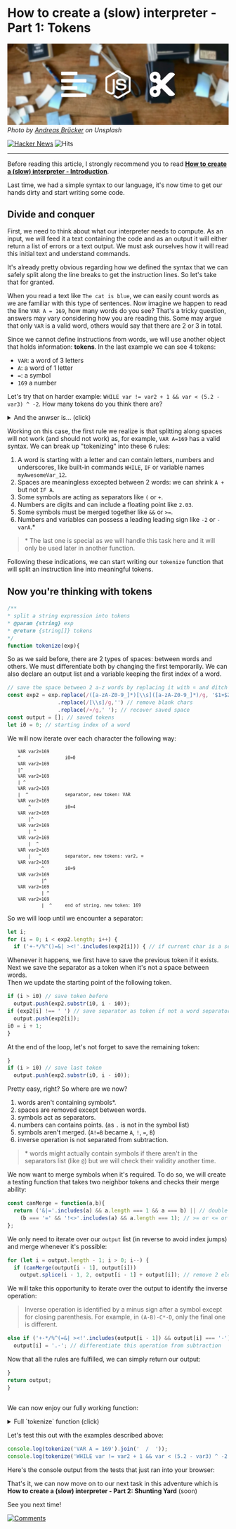 # How to create a (slow) interpreter - Part 1: Tokens

![thumbnail](thumbnail.jpg)
*Photo by [Andreas Brücker](https://unsplash.com/@andreasbruecker) on Unsplash*

[![Hacker News](https://img.shields.io/badge/dynamic/json.svg?color=green&style=flat-square&label=Hacker%20News&query=score&suffix=%20points&url=https%3A%2F%2Fhacker-news.firebaseio.com%2Fv0%2Fitem%2F20515595.json)](https://news.ycombinator.com/item?id=20515595) 
![Hits](https://hitcounter.pythonanywhere.com/count/tag.svg?url=https%3A%2F%2Fblog.klemek.fr%2F2019%2F07%2F22%2F)

***

Before reading this article, I strongly recommend you to read __[How to create a (slow) interpreter - Introduction](/2019/07/09/how_to_create_a__slow__interpreter___introduction/)__.

Last time, we had a simple syntax to our language, it's now time to get our hands dirty and start writing some code.  

## Divide and conquer

First, we need to think about what our interpreter needs to compute.
As an input, we will feed it a text containing the code and as an output it will either return a list of errors or a text output.
We must ask ourselves how it will read this initial text and understand commands.

It's already pretty obvious regarding how we defined the syntax that we can safely split along the line breaks to get the instruction lines.
So let's take that for granted.

When you read a text like `The cat is blue`, we can easily count words as we are familiar with this type of sentences.
Now imagine we happen to read the line `VAR A = 169`, how many words do you see?
That's a tricky question, answers may vary considering how you are reading this.
Some may argue that only `VAR` is a valid word, others would say that there are 2 or 3 in total.

Since we cannot define instructions from words, we will use another object that holds information: **tokens**. In the last example we can see 4 tokens:

* `VAR`: a word of 3 letters
* `A`: a word of 1 letter
* `=`: a symbol
* `169` a number

Let's try that on harder example: `WHILE var != var2 + 1 && var < (5.2 - var3) ^ -2`. How many tokens do you think there are?

<details><summary>And the anwser is... (click)</summary><p>

If you guessed 17, you were right, the full decomposition is:

`WHILE`, `var`, `!=`, `var2`, `+`, `1`, `&&`, `var`, `<`, `(`, `5.2`, `-`, `var3`, `)`, `^`, `-`, `2`

</p></details>

Working on this case, the first rule we realize is that splitting along spaces will not work (and should not work) as, for example, `VAR A=169` has a valid syntax.
We can break up "tokenizing" into these 6 rules:

1. A word is starting with a letter and can contain letters, numbers and underscores, like built-in commands `WHILE`, `IF` or variable names `myAwesomeVar_12`.
1. Spaces are meaningless excepted between 2 words: we can shrink `A +` but not `IF A`.
1. Some symbols are acting as separators like `(` or `+`.
1. Numbers are digits and can include a floating point like `2.03`.
1. Some symbols must be merged together like `&&` or `>=`.
1. Numbers and variables can possess a leading leading sign like `-2` or `-varA`.*

> \* The last one is special as we will handle this task here and it will only be used later in another function.

Following these indications, we can start writing our `tokenize` function that will split an instruction line into meaningful tokens.

## Now you're thinking with tokens

```javascript
/**
* split a string expression into tokens
* @param {string} exp
* @return {string[]} tokens
*/
function tokenize(exp){
```

So as we said before, there are 2 types of spaces: between words and others.
We must differentiate both by changing the first temporarily.
We can also declare an output list and a variable keeping the first index of a word.

```javascript
// save the space between 2 a-z words by replacing it with ¤ and ditch other spaces
const exp2 = exp.replace(/([a-zA-Z0-9_]*)[\\s]([a-zA-Z0-9_]*)/g, '$1¤$2')
                .replace(/[\\s]/g,'') // remove blank chars
                .replace(/¤/g,' '); // recover saved space
const output = []; // saved tokens
let i0 = 0; // starting index of a word
```

We will now iterate over each character the following way:

<small>

```
    VAR var2=169
    ^                 i0=0
    VAR var2=169
    |^
    VAR var2=169
    | ^
    VAR var2=169
    |  ^              separator, new token: VAR
    VAR var2=169
        ^             i0=4
    VAR var2=169
        |^
    VAR var2=169
        | ^
    VAR var2=169
        |  ^
    VAR var2=169
        |   ^         separator, new tokens: var2, =  
    VAR var2=169
             ^        i0=9
    VAR var2=169
             |^
    VAR var2=169
             | ^
    VAR var2=169
             |  ^     end of string, new token: 169
```

</small>

So we will loop until we encounter a separator:

```javascript
let i;
for (i = 0; i < exp2.length; i++) {
  if ('+-*/%^()=&| ><!'.includes(exp2[i])) { // if current char is a separator
```

Whenever it happens, we first have to save the previous token if it exists.  
Next we save the separator as a token when it's not a space between words.  
Then we update the starting point of the following token.

```javascript
if (i > i0) // save token before
  output.push(exp2.substr(i0, i - i0));
if (exp2[i] !== ' ') // save separator as token if not a word separator
  output.push(exp2[i]);
i0 = i + 1;
}
```

At the end of the loop, let's not forget to save the remaining token:
```javascript
}
if (i > i0) // save last token
  output.push(exp2.substr(i0, i - i0));
```

Pretty easy, right? So where are we now?

1. <i class="fas fa-check green"></i> words aren't containing symbols*.  
1. <i class="fas fa-check green"></i> spaces are removed except between words.  
1. <i class="fas fa-check green"></i> symbols act as separators.  
1. <i class="fas fa-check green"></i> numbers can contains points. (as `.` is not in the symbol list)  
1. <i class="fas fa-times red"></i> symbols aren't merged. (`A!=B` became `A`, `!`, `=`, `B`)  
1. <i class="fas fa-times red"></i> inverse operation is not separated from subtraction.

> \* words might actually contain symbols if there aren't in the separators list (like `@`) but we will check their validity another time.

We now want to merge symbols when it's required. To do so, we will create a testing function that takes two neighbor tokens and checks their merge ability:

```javascript
const canMerge = function(a,b){
  return ('&|='.includes(a) && a.length === 1 && a === b) || // double separator
    (b === '=' && '!<>'.includes(a) && a.length === 1); // >= or <= or !=
};
```

We only need to iterate over our `output` list (in reverse to avoid index jumps) and merge whenever it's possible:

```javascript
for (let i = output.length - 1; i > 0; i--) {
  if (canMerge(output[i - 1], output[i]))
    output.splice(i - 1, 2, output[i - 1] + output[i]); // remove 2 elements and add merged
```

We will take this opportunity to iterate over the output to identify the inverse operation:

> Inverse operation is identified by a minus sign after a symbol except for closing parenthesis.
For example, in `(A-B)-C*-D`, only the final one is different.

```javascript
else if ('+-*/%^(=&| ><!'.includes(output[i - 1]) && output[i] === '-') 
  output[i] = '.-'; // differentiate this operation from subtraction
```

Now that all the rules are fulfilled, we can simply return our output:

```javascript
}
return output;
}
```

## 

We can now enjoy our fully working function:

<details><summary>Full `tokenize` function (click)</summary><p>

```javascript

/**
* split a string expression into tokens
* @param {string} exp
* @return {string[]} tokens
*/
function tokenize(exp){
  // save the space between 2 a-z words by replacing it with ¤ and ditch other spaces
  const exp2 = exp.replace(/([a-zA-Z0-9_]*)[\\s]([a-zA-Z0-9_]*)/g, '$1¤$2')
                  .replace(/[\\s]/g,'') // remove blank chars
                  .replace(/¤/g,' '); // recover saved space
  const output = []; // saved tokens
  let i;
  let i0 = 0; // starting index of a word
  for (i = 0; i < exp2.length; i++) {
    if ('+-*/%^()=&| ><!'.includes(exp2[i])) { // if current char is a separator
      if (i > i0) // save token before
        output.push(exp2.substr(i0, i - i0));
      if (exp2[i] !== ' ') // save separator as token if not a word separator
        output.push(exp2[i]);
      i0 = i + 1;
    }
  }
  if (i > i0) // save last token
    output.push(exp2.substr(i0, i - i0));
  
  const canMerge = function(a,b){
    return ('&|='.includes(a) && a.length === 1 && a === b) || // double separator
      (b === '=' && '!<>'.includes(a) && a.length === 1); // >= or <= or !=
  };
  
  for (let i = output.length - 1; i > 0; i--) {
    if (canMerge(output[i - 1], output[i]))
      output.splice(i - 1, 2, output[i - 1] + output[i]); // remove 2 elements and add merged
    else if ('+-*/%^(=&| ><!'.includes(output[i - 1]) && output[i] === '-')
      output[i] = '.-'; // differentiate this operation from subtraction
  }
  return output;
}

```

</p></details>

Let's test this out with the examples described above:
```javascript
console.log(tokenize('VAR A = 169').join('  /  '));
console.log(tokenize('WHILE var != var2 + 1 && var < (5.2 - var3) ^ -2').join('  /  '));
```

Here's the console output from the tests that just ran into your browser:
> <span id="output"></span>

<script>
function log(...args){
  console.log(...args);
  document.getElementById('output').innerHTML += args.map(x => x.toString()).join(' ').replace(/ /gm,'&nbsp;')+'<br>';
}

function tokenize(exp){
  // save the space between 2 a-z words by replacing it with ¤ and ditch other spaces
  const exp2 = exp.replace(/([a-zA-Z0-9_]*)[\\s]([a-zA-Z0-9_]*)/g, '$1¤$2')
                  .replace(/[\\s]/g,'') // remove blank chars
                  .replace(/¤/g,' '); // recover saved space
  const output = []; // saved tokens
  let i0 = 0; // starting index of a word
  let i;
  for (i = 0; i < exp2.length; i++) {
    if ('+-*/%^()=&| ><!'.includes(exp2[i])) { // if current char is a separator
      if (i > i0) // save token before
        output.push(exp2.substr(i0, i - i0));
      if (exp2[i] !== ' ') // save separator as token if not a word separator
        output.push(exp2[i]);
      i0 = i + 1;
    }
  }
  if (i > i0) // save last token
    output.push(exp2.substr(i0, i - i0));
  
  const canMerge = function(a,b){
    return ('&|='.includes(a) && a.length === 1 && a === b) || // double separator
      (b === '=' && '!<>'.includes(a) && a.length === 1); // >= or <= or !=
  };

  for (let i = output.length - 1; i > 0; i--) {
    if (canMerge(output[i - 1], output[i]))
      output.splice(i - 1, 2, output[i - 1] + output[i]); // remove 2 elements and add merged
    else if ('+-*/%^=&|><(!'.includes(output[i - 1]) && output[i] === '-')
      output[i] = '.-'; // differentiate this operation from subtraction
  }
  return output;
}

log('Time:',new Date());
log(tokenize('VAR A = 169').join('  /  '));
log(tokenize('WHILE var != var2 + 1 && var < (5.2 - var3) ^ -2').join('  /  '));

</script>

That's it, we can now move on to our next task in this adventure which is __How to create a (slow) interpreter - Part 2: Shunting Yard__ (soon) 

See you next time!

[![Comments](https://img.shields.io/badge/dynamic/json.svg?color=orange&style=for-the-badge&label=Comments&query=descendants&url=https%3A%2F%2Fhacker-news.firebaseio.com%2Fv0%2Fitem%2F20498444.json)](https://news.ycombinator.com/item?id=20515595)

